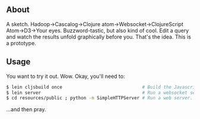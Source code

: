 ## About

A sketch. Hadoop->Cascalog->Clojure atom->Websocket->ClojureScript
Atom->D3->Your eyes. Buzzword-tastic, but also kind of cool. Edit a query and
watch the results unfold graphically before you. That's the idea. This is a
prototype.

## Usage

You want to try it out. Wow. Okay, you'll need to:

```sh
$ lein cljsbuild once                              # Build the Javascript
$ lein server                                      # Run a websocket server.
$ cd resources/public ; python -m SimpleHTTPServer # Run a web server.
```

...and then pray.
